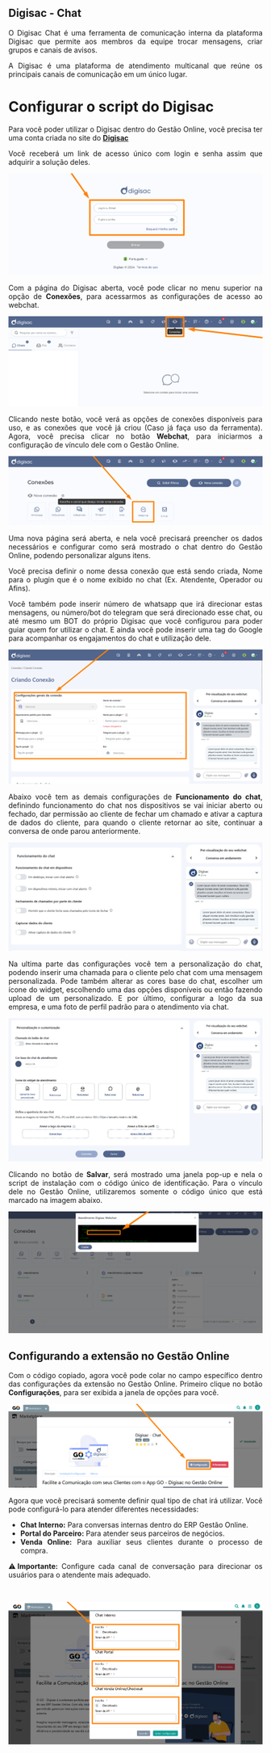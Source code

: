 <div style="text-align: justify">

## Digisac - Chat

O Digisac Chat é uma ferramenta de comunicação interna da plataforma Digisac que permite aos membros da equipe trocar mensagens, criar grupos e canais de avisos. 

A Digisac é uma plataforma de atendimento multicanal que reúne os principais canais de comunicação em um único lugar.

# Configurar o script do Digisac

Para você poder utilizar o Digisac dentro do Gestão Online, você precisa ter uma conta criada no site do <a href="https://www.digisac.com.br/" target="_blank">**Digisac**</a>

Você receberá um link de acesso único com login e senha assim que adquirir a solução deles.

![](https://github.com/Gestao-Online/public-docs/blob/84cd392aadfbbc60111c63f764f60b77f19a83c7/erp-v2/assets/marketplace/digisac_chat/extensao_digisac_chat_02.png?raw=true)

Com a página do Digisac aberta, você pode clicar no menu superior na opção de **Conexões**, para acessarmos as configurações de acesso ao webchat.

![](https://github.com/Gestao-Online/public-docs/blob/84cd392aadfbbc60111c63f764f60b77f19a83c7/erp-v2/assets/marketplace/digisac_chat/extensao_digisac_chat_03.png?raw=true)

Clicando neste botão, você verá as opções de conexões disponíveis para uso, e as conexões que você já criou (Caso já faça uso da ferramenta). Agora, você precisa clicar no botão **Webchat**, para iniciarmos a configuração de vínculo dele com o Gestão Online.

![](https://github.com/Gestao-Online/public-docs/blob/84cd392aadfbbc60111c63f764f60b77f19a83c7/erp-v2/assets/marketplace/digisac_chat/extensao_digisac_chat_04.png?raw=true)

Uma nova página será aberta, e nela você precisará preencher os dados necessários e configurar como será mostrado o chat dentro do Gestão Online, podendo personalizar alguns itens.

Você precisa definir o nome dessa conexão que está sendo criada, Nome para o plugin que é o nome exibido no chat (Ex. Atendente, Operador ou Afins). 

Você também pode inserir número de whatsapp que irá direcionar estas mensagens, ou número/bot do telegram que será direcionado esse chat, ou até mesmo um BOT do próprio Digisac que você configurou para poder guiar quem for utilizar o chat. E ainda você pode inserir uma tag do Google para acompanhar os engajamentos do chat e utilização dele.

![](https://github.com/Gestao-Online/public-docs/blob/84cd392aadfbbc60111c63f764f60b77f19a83c7/erp-v2/assets/marketplace/digisac_chat/extensao_digisac_chat_05.png?raw=true)

Abaixo você tem as demais configurações de **Funcionamento do chat**, definindo funcionamento do chat nos dispositivos se vai iniciar aberto ou fechado, dar permissão ao cliente de fechar um chamado e ativar a captura de dados do cliente, para quando o cliente retornar ao site, continuar a conversa de onde parou anteriormente.

![](https://github.com/Gestao-Online/public-docs/blob/84cd392aadfbbc60111c63f764f60b77f19a83c7/erp-v2/assets/marketplace/digisac_chat/extensao_digisac_chat_06.png?raw=true)

Na ultima parte das configurações você tem a personalização do chat, podendo inserir uma chamada para o cliente pelo chat com uma mensagem personalizada. Pode também alterar as cores base do chat, escolher um ícone do widget, escolhendo uma das opções disponíveis ou então fazendo upload de um personalizado. E por último, configurar a logo da sua empresa, e uma foto de perfil padrão para o atendimento via chat.

![](https://github.com/Gestao-Online/public-docs/blob/84cd392aadfbbc60111c63f764f60b77f19a83c7/erp-v2/assets/marketplace/digisac_chat/extensao_digisac_chat_07.png?raw=true)

Clicando no botão de **Salvar**, será mostrado uma janela pop-up e nela o script de instalação com o código único de identificação. Para o vínculo dele no Gestão Online, utilizaremos somente o código único que está marcado na imagem abaixo.

![](https://github.com/Gestao-Online/public-docs/blob/84cd392aadfbbc60111c63f764f60b77f19a83c7/erp-v2/assets/marketplace/digisac_chat/extensao_digisac_chat_08.png?raw=true)

## Configurando a extensão no Gestão Online

Com o código copiado, agora você pode colar no campo específico dentro das configurações da extensão no Gestão Online. Primeiro clique no botão **Configurações**, para ser exibida a janela de opções para você.

![](https://github.com/Gestao-Online/public-docs/blob/84cd392aadfbbc60111c63f764f60b77f19a83c7/erp-v2/assets/marketplace/digisac_chat/extensao_digisac_chat_09.png?raw=true)

Agora que você  precisará somente definir qual tipo de chat irá utilizar. Você pode configurá-lo para atender diferentes necessidades:

- **Chat Interno:** Para conversas internas dentro do ERP Gestão Online.
- **Portal do Parceiro:** Para atender seus parceiros de negócios.
- **Venda Online:** Para auxiliar seus clientes durante o processo de compra.

⚠️**Importante:** Configure cada canal de conversação para direcionar os usuários para o atendente mais adequado.

<br>

![](https://github.com/Gestao-Online/public-docs/blob/b7f6dad2ce827de413364158bc63b900c8ea5c1b/erp-v2/assets/marketplace/digisac_chat/extensao_digisac_chat_10.png?raw=true)

</div>